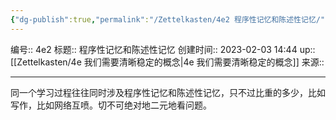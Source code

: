 ```yaml
---
{"dg-publish":true,"permalink":"/Zettelkasten/4e2 程序性记忆和陈述性记忆/","dgPassFrontmatter":true}
---
```


编号:: 4e2
标题:: 程序性记忆和陈述性记忆
创建时间:: 2023-02-03 14:44
up:: [[Zettelkasten/4e 我们需要清晰稳定的概念\|4e 我们需要清晰稳定的概念]]
来源:: 

---

同一个学习过程往往同时涉及程序性记忆和陈述性记忆，只不过比重的多少，比如写作，比如网络互喷。切不可绝对地二元地看问题。
